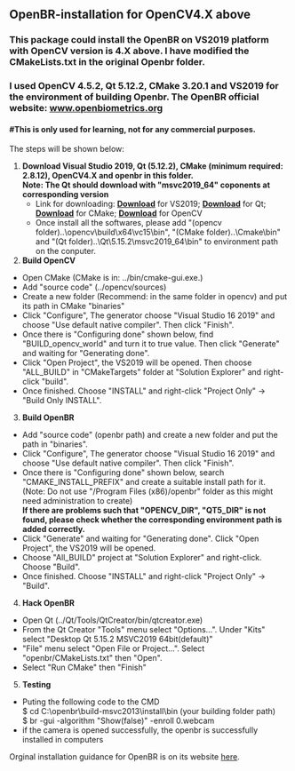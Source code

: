 ## OpenBR-installation for OpenCV4.X above
### This package could install the OpenBR on VS2019 platform with OpenCV version is 4.X above. I have modified the CMakeLists.txt in the original Openbr folder.
### I used OpenCV 4.5.2, Qt 5.12.2, CMake 3.20.1 and VS2019 for the environment of building Openbr. The OpenBR official website: www.openbiometrics.org
#### #This is only used for learning, not for any commercial purposes.
The steps will be shown below:
 1. **Download Visual Studio 2019, Qt (5.12.2), CMake (minimum required: 2.8.12), OpenCV4.X and openbr in this folder.**  
   **Note: The Qt should download with "msvc2019_64" coponents at corresponding version**  
    * Link for downloading: **[Download](https://visualstudio.microsoft.com/zh-hans/vs/)** for VS2019; **[Download](https://www.qt.io/download)** for Qt; **[Download](https://cmake.org/download/)** for CMake; **[Download](https://opencv.org/releases/)** for OpenCV  
    * Once install all the softwares, please add "(opencv folder)..\opencv\build\x64\vc15\bin", "(CMake folder)..\Cmake\bin" and "(Qt folder)..\Qt\5.15.2\msvc2019_64\bin" to environment path on the conputer.
 2. **Build OpenCV**  
   * Open CMake (CMake is in: ../bin/cmake-gui.exe.)  
   * Add "source code" (../opencv/sources)  
   * Create a new folder (Recommend: in the same folder in opencv) and put its path in CMake "binaries"  
   * Click "Configure", The generator choose "Visual Studio 16 2019" and choose "Use default native compiler". Then click "Finish".  
   * Once there is "Configuring done" shown below, find "BUILD_opencv_world" and turn it to true value. Then click "Generate" and waiting for "Generating done".  
   * Click "Open Project", the VS2019 will be opened. Then choose "ALL_BUILD" in "CMakeTargets" folder at "Solution Explorer" and right-click "build".  
   * Once finished. Choose "INSTALL" and right-click "Project Only" -> "Build Only INSTALL".  
 3. **Build OpenBR**  
   * Add "source code" (openbr path) and create a new folder and put the path in "binaries".  
   * Click "Configure", The generator choose "Visual Studio 16 2019" and choose "Use default native compiler". Then click "Finish".  
   * Once there is "Configuring done" shown below, search "CMAKE_INSTALL_PREFIX" and create a suitable install path for it. (Note: Do not use "/Program Files (x86)/openbr" folder as this might need administration to create)  
   **If there are problems such that "OPENCV_DIR", "QT5_DIR" is not found, please check whether the corresponding environment path is added correctly.**  
   * Click "Generate" and waiting for "Generating done". Click "Open Project", the VS2019 will be opened.   
   * Choose "All_BUILD" project at "Solution Explorer" and right-click. Choose "Build".  
   * Once finished. Choose "INSTALL" and right-click "Project Only" -> "Build".  
 4. **Hack OpenBR**
   * Open Qt (../Qt/Tools/QtCreator/bin/qtcreator.exe)  
   * From the Qt Creator "Tools" menu select "Options...". Under "Kits" select "Desktop Qt 5.15.2 MSVC2019 64bit(default)"  
   * "File" menu select "Open File or Project...". Select "openbr/CMakeLists.txt" then "Open".  
   * Select "Run CMake" then "Finish"
 5. **Testing**
   * Puting the following code to the CMD  
     $ cd C:\openbr\build-msvc2013\install\bin (your building folder path)  
     $ br -gui -algorithm "Show(false)" -enroll 0.webcam  
   * if the camera is opened successfully, the openbr is successfully installed in computers  

Orginal installation guidance for OpenBR is on its website [here](http://openbiometrics.org/docs/install/).

